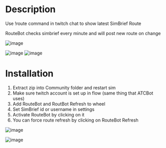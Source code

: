 # Description

Use !route command in twitch chat to show latest SimBrief Route

RouteBot checks simbrief every minute and will post new route on change

![image](https://user-images.githubusercontent.com/52785190/219901579-6c1e4497-2f5c-45c5-ba7b-9d3cd1c370d4.png)

![image](https://user-images.githubusercontent.com/52785190/219902155-b3ff38df-c8c2-441a-b5b9-51faf584a8fb.png)
![image](https://user-images.githubusercontent.com/52785190/219902160-057e72cd-9254-4119-bb20-376d2dde53b0.png)


# Installation 

1. Extract zip into Community folder and restart sim
2. Make sure twitch account is set up in flow (same thing that ATCBot uses)
3. Add RouteBot and RoutBot Refresh to wheel
4. Set SimBrief id or username in settings
5. Activate RouteBot by clicking on it
6. You can force route refresh by clicking on RouteBot Refresh

![image](https://user-images.githubusercontent.com/52785190/219902172-e12d46d2-3e3f-49c3-833e-6b03cee55bc5.png)

![image](https://user-images.githubusercontent.com/52785190/219901535-22c5414b-cdec-4a27-8f13-aaa71cc69d44.png)

